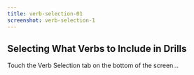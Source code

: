 ```yaml
---
title: verb-selection-01
screenshot: verb-selection-1
---
```

<h2>Selecting What Verbs to Include in Drills</h2>
Touch the Verb Selection tab on the bottom of the screen...
